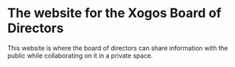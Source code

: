 

# The website for the Xogos Board of Directors

This website is where the board of directors can share information with the public while collaborating on it in a private space. 
